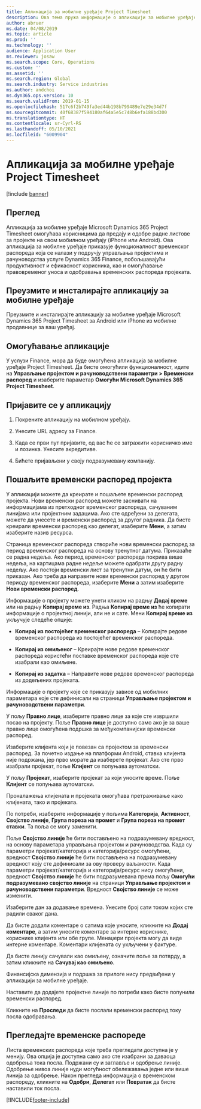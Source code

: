 ```yaml
---
title: Апликација за мобилне уређаје Project Timesheet
description: Ова тема пружа информације о апликацији за мобилне уређаје Microsoft Dynamics 365 Project Timesheet. Апликација за мобилне уређаје Project Timesheet омогућава корисницима да предају и одобре радне листове за пројекте на свом мобилном уређају.
author: abruer
ms.date: 04/08/2019
ms.topic: article
ms.prod: ''
ms.technology: ''
audience: Application User
ms.reviewer: josaw
ms.search.scope: Core, Operations
ms.custom: ''
ms.assetid: ''
ms.search.region: Global
ms.search.industry: Service industries
ms.author: andchoi
ms.dyn365.ops.version: 10
ms.search.validFrom: 2019-01-15
ms.openlocfilehash: 517c6f2b749fa3ed44b198b799489e7e29e34d7f
ms.sourcegitcommit: 40f68387f594180af64a5e5c748b6efa188bd300
ms.translationtype: HT
ms.contentlocale: sr-Cyrl-RS
ms.lasthandoff: 05/10/2021
ms.locfileid: "6009904"
---
```

# <a name="project-timesheet-mobile-application"></a>Апликација за мобилне уређаје Project Timesheet

[!include [banner](../includes/banner.md)]

## <a name="overview"></a>Преглед

Апликација за мобилне уређаје Microsoft Dynamics 365 Project Timesheet омогућава корисницима да предају и одобре радне листове за пројекте на свом мобилном уређају (iPhone или Android). Ова апликација за мобилне уређаје приказује функционалност временског распореда која се налази у подручју управљања пројектима и рачуноводства услуге Dynamics 365 Finance, побољшавајући продуктивност и ефикасност корисника, као и омогућавање правовременог уноса и одобравања временских распореда пројеката.

## <a name="download-and-install-the-mobile-app"></a>Преузмите и инсталирајте апликацију за мобилне уређаје

Преузмите и инсталирајте апликацију за мобилне уређаје Microsoft Dynamics 365 Project Timesheet за Android или iPhone из мобилне продавнице за ваш уређај.

## <a name="enable-the-app"></a>Омогућавање апликације 

У услузи Finance, мора да буде омогућена апликација за мобилне уређаје Project Timesheet. Да бисте омогућили функционалност, идите на **Управљање пројектом и рачуноводствени параметри \> Временски распоред** и изаберите параметар **Омогући Microsoft Dynamics 365 Project Timesheet**.

## <a name="sign-in-to-the-app"></a>Пријавите се у апликацију

1.  Покрените апликацију на мобилном уређају.

2.  Унесите URL адресу за Finance.

3.  Када се први пут пријавите, од вас ће се затражити корисничко име и лозинка. Унесите акредитиве.

4.  Бићете пријављени у своју подразумевану компанију.

## <a name="submit-a-project-timesheet"></a>Пошаљите временски распоред пројекта

У апликацији можете да креирате и пошаљете временски распоред пројекта. Нови временски распоред можете заснивати на информацијама из претходног временског распореда, сачуваним линијама или пројектним задацима. Ако сте одређени за делегата, можете да унесете и временски распоред за другог радника. Да бисте креирали временски распоред као делегат, изаберите **Мени**, а затим изаберите назив ресурса.

Страница временског распореда створиће нови временски распоред за период временског распореда на основу тренутног датума. Приказаће се радна недеља. Ако период временског распореда покрива више недеља, на картицама радне недеље можете одабрати другу радну недељу.
Ако постоји временски лист за тренутни датум, он ће бити приказан. Ако треба да направите нови временски распоред у другом периоду временског распореда, изаберите **Мени** а затим изаберите **Нови временски распоред**.

Информације о пројекту можете унети кликом на радњу **Додај време** или на радњу **Копирај време из**. Радња **Копирај време из** ће копирати информације о пројектној линији, али не и сате. Мени **Копирај време из** укључује следеће опције:

- **Копирај из постојећег временског распореда** – Копирајте редове временског распореда из постојећег временског распореда.

- **Копирај из омиљеног** – Креирајте нове редове временског распореда користећи поставке временског распореда које сте изабрали као омиљене.

- **Копирај из задатка** – Направите нове редове временског распореда из додељених пројеката.

Информације о пројекту које се приказују зависе од мобилних параметара које сте дефинисали на страници **Управљање пројектом и рачуноводствени параметри**.

У пољу **Правно лице**, изаберите правно лице за које сте извршили посао на пројекту. Поље **Правно лице** је доступно само ако је за ваше правно лице омогућена подршка за међукомпанијски временски распоред.

Изаберите клијента који је повезан са пројектом за временски распоред. За почетно издање на платформи Android, ставка клијента није подржана, јер прво морате да изаберете пројекат. Ако сте прво изабрали пројекат, поље **Клијент** се попуњава аутоматски.

У пољу **Пројекат**, изаберите пројекат за који уносите време. Поље **Клијент** се попуњава аутоматски.

Проналажења клијената и пројеката омогућава претраживање како клијената, тако и пројеката.

По потреби, изаберите информације у пољима **Категорија**, **Активност**, **Својство линије**, **Група пореза на промет** и **Група пореза на промет ставки**. Та поља се могу заменити.

Поље **Својство линије** ће бити постављено на подразумевану вредност, на основу параметара управљања пројектом и рачуноводства. Када су параметри пројекат/категорија и категорија/ресурс омогућени, вредност **Својство линије** ће бити постављена на подразумевану вредност коју сте дефинисали за ову проверу ваљаности. Када параметри пројекат/категорија и категорија/ресурс нису омогућени, вредност **Својство линије** ће бити подразумевана према пољу **Омогући подразумевано својство линије** на страници **Управљање пројектом и рачуноводствени параметри**. Вредност **Својство линије** се може изменити.

Изаберите дан за додавање времена. Унесите број сати током којих сте радили сваког дана.

Да бисте додали коментаре о сатима које уносите, кликните на **Додај коментаре**, а затим унесите коментаре за интерне кориснике, кориснике клијента или обе групе.
Менаџери пројекта могу да виде интерне коментаре. Коментари клијената су укључени у фактуре.

Да бисте линију сачували као омиљену, означите поље за потврду, а затим кликните на **Сачувај као омиљено**.

Финансијска димензија и подршка за прилоге нису предвиђени у апликацији за мобилне уређаје.

Наставите да додајете пројектне линије по потреби како бисте попунили временски распоред.

Кликните на **Проследи** да бисте послали временски распоред току посла одобравања.

## <a name="review-timesheets"></a>Прегледајте временске распореде

Листа временских распореда које треба прегледати доступна је у менију. Ова опција је доступна само ако сте изабрани за даваоца одобрења тока посла. Подржани су и заглавље и одобрење линије. Одобрење нивоа линије нуди могућност обележавања једне или више линија за одобрење. Након прегледа информација о временском распореду, кликните на **Одобри**, **Делегат** или **Повратак** да бисте наставили ток посла.


[!INCLUDE[footer-include](../includes/footer-banner.md)]
